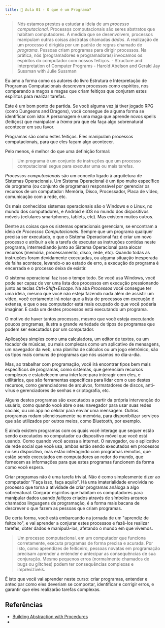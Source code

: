 ```yaml
---
title: 🚧 Aula 01 - O que é um Programa?
---
```

> Nós estamos prestes a estudar a ideia de um _processo computacional_. Processos computacionais são seres abstratos que habitam computadores. À medida que se desenvolvem, processos manipulam outras coisas abstratas chamadas _dados_. A realização de um processo é dirigida por um padrão de regras chamado de _programa_. Pessoas criam programas para dirigir processos. Na prática, nós (programadores e programadoras) invocamos os espíritos do computador com nossos feitiços.
\- Structure and Interpretation of Computer Programs - Harold Abelson and Gerald Jay Sussman with Julie Sussman

Eu amo a forma como os autores do livro Estrutura e Interpretação de Programas Computacionais descrevem processos como espíritos, nos comparando a magos e magas que criam feitiços que conjuram estes espíritos para realizar tarefas.

Este é um bom ponto de partida. Se você alguma vez já tiver jogado RPG (como Dungeons and Dragons), você consegue de alguma forma se identificar com isto: A personagem é uma maga que aprende novos spells (feitiços) que manipulam a _trama_ pra que ela faça algo sobrenatural acontecer em seu favor.

Programas são como estes feitiços. Eles manipulam processos computacionais, para que eles façam algo acontecer.

Pelo menos, é melhor do que uma definição formal:
>Um programa é um conjunto de instruções que um processo computacional segue para executar uma ou mais tarefas.

_Processos computacionais_ são um conceito ligado à arquitetura de Sistemas Operacionais. Um Sistema Operacional é um tipo muito específico de programa (ou conjunto de programas) responsável por gerenciar os recursos de um computador: Memória, Disco, Processador, Placa de vídeo, comunicação com a rede, etc.

Os mais conhecidos sistemas operacionais são o Windows e o Linux, no mundo dos computadores, e Android e iOS no mundo dos dispositivos móveis (celulares smartphones, tablets, etc). Mas existem muitos outros.

Dentre as coisas que os sistemas operacionais gerenciam, se encontram a ideia de _Processos Computacionais_. Sempre que um programa qualquer precisa ser executado, o que o Sistema Operacional faz é criar um novo processo e atribuir a ele a tarefa de executar as instruções contidas neste programa, intermediando junto ao Sistema Operacional para alocar recursos (memória, processamento, disco, rede, etc). Quando todas as instruções foram devidamente executadas, ou alguma situação inesperada de falha acontece, levando-o ao estado de erro, a execução do programa é encerrada e o processo deixa de existir.

O sistema operacional faz isso o tempo todo. Se você usa Windows, você pode ser capaz de ver uma lista dos processos em execução pressionando junto as teclas _Ctrl+Shift+Escape_. Na aba _Processos_ você consegue ter uma ideia, mesmo que você não esteja fazendo nada além de assistir um vídeo, você certamente irá notar que a lista de processos em execução é extensa, e que o seu computador está mais ocupado do que você poderia imaginar. E cada um destes processos está executando um programa.

O motivo de haver tantos processos, mesmo que você esteja executando poucos programas, ilustra a grande variedade de tipos de programas que podem ser executados por um computador.

Aplicações simples como uma calculadora, um editor de textos, ou um tocador de músicas, ou mais complexas como um aplicativo de mensagens, um navegador da web, uma planilha de cálculos ou um jogo eletrônico, são os tipos mais comuns de programas que nós usamos no dia-a-dia.

Mas, ao trabalhar com programação, você irá encontrar tipos bem mais específicos de programas, como sistemas, que gerenciam recursos complexos e estabelecem uma interface para interagir com eles, e utilitários, que são ferramentas específicas para lidar com o uso destes recursos, como gerenciadores de arquivos, formatadores de discos, anti-vírus e gerenciadores de senhas e criptografia, etc.

Alguns destes programas são executados a partir da própria intervenção do usuário, como quando você abre o seu navegador para usar suas redes sociais, ou um app no celular para enviar uma mensagem. Outros programas rodam silenciosamente na memória, para disponibilizar serviços que são utilizados por outros meios, como Bluetooth, por exemplo.

E ainda existem programas com os quais você interage que sequer estão sendo executados no computador ou dispositivo móvel que você está usando. Como quando você acessa a internet. O navegador, ou o aplicativo de rede social que você usa, ambos estão sendo executados em processos no seu dispositivo, mas estão interagindo com programas remotos, que estão sendo executados em computadores ao redor do mundo, que fornecem as informações para que estes programas funcionem da forma como você espera.

Criar programas não é uma tarefa trivial. Não é como simplesmente dizer ao computador "Faça isso, faça aquilo". Há uma imaterialidade envolvida no processo que torna a atividade de criar programas análoga a algo sobrenatural. Conjurar espíritos que habitam os computadores para manipular dados usando _feitiços_ criados através de símbolos arcanos chamados linguagens de programação, é a forma mais bacana de descrever o que fazem as pessoas que criam programas.

De certa forma, você está embarcando na jornada de um "aprendiz de feitceiro", e vai aprender a conjurar estes processos e fazê-los realizar tarefas, obter dados e manipulá-los, afetando o mundo em que vivemos.

> Um processo computacional, em um computador que funciona corretamente, executa programas de forma precisa e acurada. Por isto, como aprendizes de feiticeiro, pessoas novatas em programação precisam aprender a entender e antecipar as consequências de sua conjuração. Mesmo pequenos erros (normalmente chamados de bugs ou glitches) podem ter consequências complexas e imprevizíveis.

É isto que você vai aprender neste curso: criar programas, entender e antecipar como eles deveriam se comportar, identificar e corrigir erros, e garantir que eles realizarão tarefas complexas.

## Referências
- [Building Abstraction with Procedures](https://mitp-content-server.mit.edu/books/content/sectbyfn/books_pres_0/6515/sicp.zip/full-text/book/book-Z-H-9.html#%_chap_1)
- 